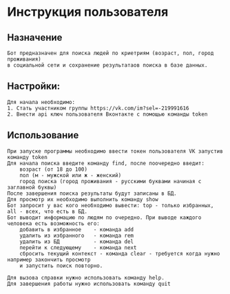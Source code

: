 # Инструкция пользователя
## Назначение
    Бот предназначен для поиска людей по криетриям (возраст, пол, город проживания) 
    в социальной сети и сохранение результатаов поиска в базе данных.
## Настройки:
    Для начала необходимо: 
    1. Стать участником группы https://vk.com/im?sel=-219991616
    2. Внести api ключ пользователя Вконтакте с помощью команды token
## Использование
    При запуске программы необходимо ввести токен пользователя VK запустив команду token
    Для начала поиска введите команду find, после поочередно введит: 
        возраст (от 18 до 100)
        пол (м - мужской или ж - женский)
        город поиска (город проживания - русскими буквами начиная с заглавной буквы)
    После завершения поиска результаты будут записаны в БД. 
    Для просмотр их необходимо выполнить команду show
    Бот запросит у вас кого необходимо вывести: top - только избранных, all - всех, что есть в БД.
    Бот выводит информацию по людям по очередно. При выводе каждого человека есть возможность его:
        добавить в избранное    - команда add
        удалить из избранного   - команда rem
        удалить из БД           - команда del
        перейти к следующему    - команда next
        сбросить текущий контекст - команда clear - требуется когда нужно например закончить просмотр
        и запустить поиск повторно. 
    
    Для вызова справки нужно использовать команду help. 
    Для завершения работы нужно использовать команду quit

        

